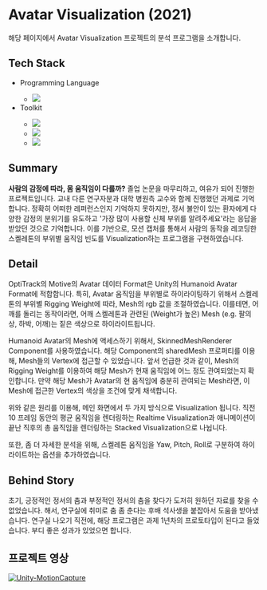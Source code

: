 <h1>Avatar Visualization (2021)</h1>
<p>해당 페이지에서 Avatar Visualization 프로젝트의 분석 프로그램을 소개합니다.</p>

<h2>Tech Stack</h2>
<ul>
  <li>Programming Language</li>
  <ul>
    <li><img src="https://img.shields.io/badge/C Sharp-239120?style=flat-square&logo=c-sharp&logoColor=white"/></li>
  </ul>
  <li>Toolkit</li>
  <ul>
    <li><img src="https://img.shields.io/badge/Unity-000000?style=flat-square&logo=Unity&logoColor=white"/></li>
    <li><img src="https://img.shields.io/badge/OptiTrack-000000?style=flat-square&logo=Unity&logoColor=white"/></li>
    <li><img src="https://img.shields.io/badge/Mixamo-FF0000?style=flat-square&logo=Adobe&logoColor=white"/></li>
  </ul>
</ul>

<h2>Summary</h2>
<p><b>사람의 감정에 따라, 몸 움직임이 다를까?</b> 졸업 논문을 마무리하고, 여유가 되어 진행한 프로젝트입니다. 교내 다른 연구자분과 대학 병원측 교수와 함께 진행했던 과제로 기억합니다. 정확히 어떠한 레퍼런스인지 기억하지 못하지만, 정서 불안이 있는 환자에게 다양한 감정의 분위기를 유도하고 '가장 많이 사용할 신체 부위를 알려주세요'라는 응답을 받았던 것으로 기억합니다. 이를 기반으로, 모션 캡처를 통해서 사람의 동작을 레코딩한 스켈레톤의 부위별 움직임 빈도를 Visualization하는 프로그램을 구현하였습니다. </p>

<h2>Detail</h2>
<p>OptiTrack의 Motive의 Avatar 데이터 Format은 Unity의 Humanoid Avatar Format에 적합합니다. 특히, Avatar 움직임을 부위별로 하이라이팅하기 위해서 스켈레톤의 부위별 Rigging Weight에 따라, Mesh의 rgb 값을 조절하였습니다. 이를테면, 어깨를 돌리는 동작이라면, 어깨 스켈레톤과 관련된 (Weight가 높은) Mesh (e.g. 팔의 상, 하박, 어깨)는 짙은 색상으로 하이라이트됩니다.</p>
<p>Humanoid Avatar의 Mesh에 액세스하기 위해서, SkinnedMeshRenderer Component를 사용하였습니다. 해당 Component의 sharedMesh 프로퍼티를 이용해, Mesh들의 Vertex에 접근할 수 있었습니다. 앞서 언급한 것과 같이, Mesh의 Rigging Weight를 이용하여 해당 Mesh가 현재 움직임에 어느 정도 관여되었는지 확인합니다. 만약 해당 Mesh가 Avatar의 현 움직임에 충분히 관여되는 Mesh라면, 이 Mesh에 접근한 Vertex의 색상을 조건에 맞게 채색합니다. </p>
<p>위와 같은 원리를 이용해, 메인 화면에서 두 가지 방식으로 Visualization 됩니다. 직전 10 프레임 동안의 평균 움직임을 렌더링하는 Realtime Visualization과 애니메이션이 끝난 직후의 총 움직임을 렌더링하는 Stacked Visualization으로 나뉩니다.</p>
<p>또한, 좀 더 자세한 분석을 위해, 스켈레톤 움직임을 Yaw, Pitch, Roll로 구분하여 하이라이트하는 옵션을 추가하였습니다.</p>

<h2>Behind Story</h2>
<p>초기, 긍정적인 정서의 춤과 부정적인 정서의 춤을 찾다가 도저히 원하던 자료를 찾을 수 없었습니다. 해서, 연구실에 취미로 춤 좀 춘다는 후배 석사생을 붙잡아서 도움을 받아냈습니다. 연구실 나오기 직전에, 해당 프로그램은 과제 1년차의 프로토타입이 된다고 들었습니다. 부디 좋은 성과가 있었으면 합니다.</p>

<h2>프로젝트 영상</h2>

[![Unity-MotionCapture](http://img.youtube.com/vi/YxoRnT_WZvE/0.jpg)](http://www.youtube.com/watch?v=YxoRnT_WZvE "AvatarVisualization")

